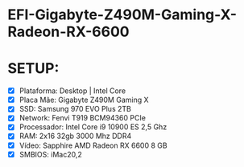 # EFI-Gigabyte-Z490M-Gaming-X-Radeon-RX-6600


# SETUP:

- [X] Plataforma: Desktop | Intel Core
- [x] Placa Mãe: Gigabyte Z490M Gaming X
- [x] SSD: Samsung 970 EVO Plus 2TB
- [x] Network: Fenvi T919 BCM94360 PCIe
- [x] Processador: Intel Core i9 10900 ES 2,5 Ghz 
- [x] RAM: 2x16 32gb 3000 Mhz DDR4
- [x] Vídeo: Sapphire AMD Radeon RX 6600 8 GB
- [x] SMBIOS: iMac20,2
